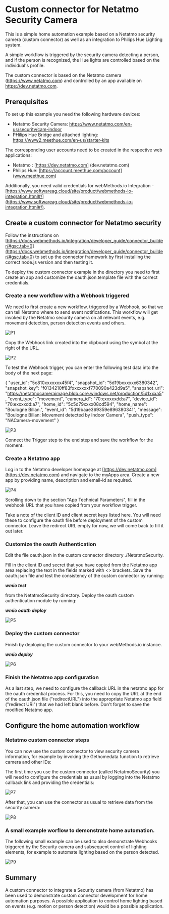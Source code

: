 # Custom connector for Netatmo Security Camera

This is a simple home automation example based on a Netatmo security camera (custom connector) as well as an integration to Philips Hue Lighting system. 

A simple workflow is triggered by the security camera detecting a person, and if the person is recognized, the Hue lights are controlled based on the individual's profile. 

The custom connector is based on the Netatmo camera (https://www.netatmo.com) and controlled by an app available on https://dev.netatmo.com. 

## Prerequisites

To set up this example you need the following hardware devices: 
- Netatmo Security Camera:  https://www.netatmo.com/en-us/security/cam-indoor
- PHilips Hue Bridge and attached lighting: https://www2.meethue.com/en-us/starter-kits

The corresponding user accounts need to be created in the respective web applications: 
- Netatmo :  [https://dev.netatmo.com] (dev.netatmo.com)
- Philips Hue:  [https://account.meethue.com/account] (www.meethue.com)

Additionally, you need valid credentials for webMethods.io Integration - [https://www.softwareag.cloud/site/product/webmethods-io-integration.html#/](https://www.softwareag.cloud/site/product/webmethods-io-integration.html#/). 


## Create a custom connector for Netatmo security

Follow the instructions on [https://docs.webmethods.io/integration/developer_guide/connector_builder/#gsc.tab=0](https://docs.webmethods.io/integration/developer_guide/connector_builder/#gsc.tab=0) to set up the connector framework by first installing the correct node.js version and then testing it. 

To deploy the custom connector example in the directory you need to first create an app and customize the oauth.json.template file with the correct credentials. 

### Create a new workflow with a Webhook triggered

We need to first create a new workflow, triggered by a Webhook, so that we can tell Netatmo where to send event notifications. 
This workflow will get invoked by the Netatmo security camera on all relevant events, e.g. movement detection, person detection events and others. 

![P1](./images/Image001.png)

Copy the Webhook link created into the clipboard using the symbol at the right of the URL. 

![P2](./images/Image002.png)

To test the Webhook trigger, you can enter the following test data into the body of the next page: 

{
  "user_id": "5c810xxxxxxx45f4",
  "snapshot_id": "5d19bxxxxxx6380342",
  "snapshot_key": "f0134210ff83fxxxxxxxf770090a423d9a5",
  "snapshot_url": "https://netatmocameraimage.blob.core.windows.net/production/5d1xxxa5",
  "event_type": "movement",
  "camera_id": "70:exxxxxdd:a7",
  "device_id": "70:exxxxdd:a7",
  "home_id": "5c5d79xxxx08cd594",
  "home_name": "Boulogne Billan.",
  "event_id": "5d19baae369359e896380341",
  "message": "Boulogne Billan: Movement detected by Indoor Camera",
  "push_type": "NACamera-movement"
}

![P3](./images/Image003.png)

Connect the Trigger step to the end step and save the workflow for the moment. 

### Create a Netatmo app 

Log in to the Netatmo developer homepage at [https://dev.netatmo.com](https://dev.netatmo.com) and navigate to the myApps area.
Create a new app by providing name, description and email-id as required. 

![P4](./images/Image004.png)

Scrolling down to the section "App Technical Parameters", fill in the webhook URL that you have copied from your workflow trigger. 

Take a note of the client ID and client secret keys listed here. You will need these to configure the oauth file before deployment of the custom connector. 
Leave the redirect URL empty for now, we will come back to fill it out later. 

### Customize the oauth Authentication 

Edit the file oauth.json in the custom connector directory ./NetatmoSecurity. 

Fill in the client ID and secret that you have copied from the Netatmo app area replacing the text in the fields marked with <> brackets. 
Save the oauth.json file and test the consistency of the custom connector by running: 

**_wmio test_**

from the NetatmoSecurity directory.
Deploy the oauth custom authentication module by running: 

**_wmio oauth deploy_**

![P5](./images/Image005.png)

### Deploy the custom connector

Finish by deploying the custom connector to your webMethods.io instance. 

**_wmio deploy_**

![P6](./images/Image006.png)

### Finish the Netatmo app configuration

As a last step, we need to configure the callback URL in the netatmo app for the oauth credential process. 
For this, you need to copy the URL at the end of the oauth.json file ("redirectURL") into the appropriate Netatmo app field ("redirect URI") that we had left blank before. 
Don't forget to save the modified Netatmo app. 


## Configure the home automation workflow

### Netatmo custom connector steps

You can now use the custom connector to view security camera information, for example by invoking the Gethomedata function to retrieve camera and other IDs: 

The first time you use the custom connector (called NetatmoSecurity) you will need to configure the credentials as usual by logging into the Netatmo callback link and providing the credentials: 

![P7](./images/Image007.png)

After that, you can use the connector as usual to retrieve data from the security camera: 

![P8](./images/Image008.png)

### A small example worflow to demonstrate home automation. 

The following small example can be used to also demonstrate Webhooks triggered by the Security camera and subsequent control of lighting elements, for example to automate lighting based on the person detected. 

![P9](./images/Image009.png)


## Summary

A custom connector to integrate a Security camera (from Netatmo) has been used to demonstrate custom connector development for home automation purposes. 
A possible application to control home lighting based on events (e.g. motion or person detection) would be a possible application. 













 




